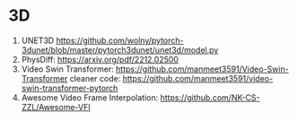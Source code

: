 # 3D

1. UNET3D https://github.com/wolny/pytorch-3dunet/blob/master/pytorch3dunet/unet3d/model.py
2. PhysDiff: https://arxiv.org/pdf/2212.02500
3. Video Swin Transformer: https://github.com/manmeet3591/Video-Swin-Transformer cleaner code: https://github.com/manmeet3591/video-swin-transformer-pytorch
4. Awesome Video Frame Interpolation: https://github.com/NK-CS-ZZL/Awesome-VFI

